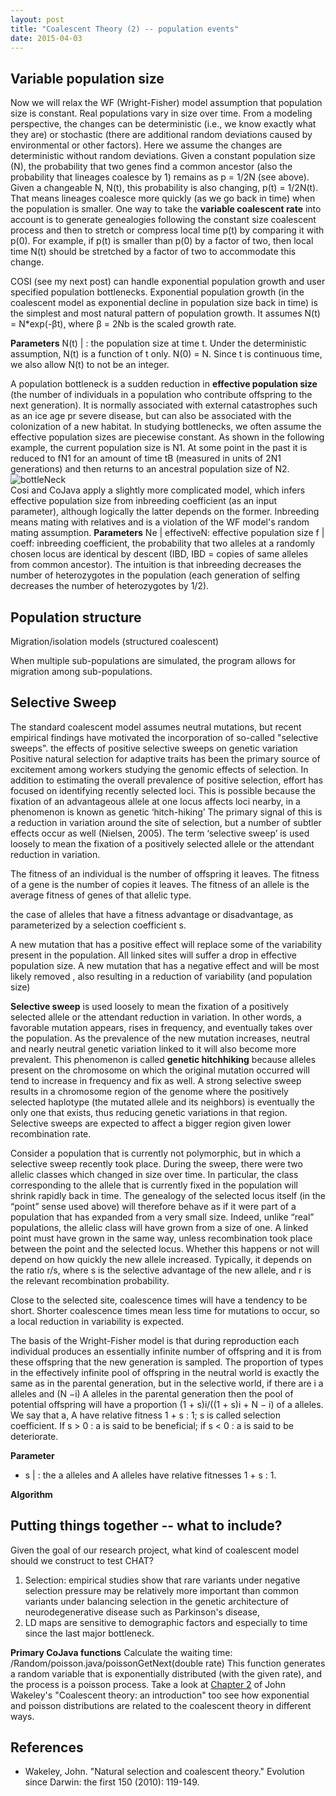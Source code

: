 ```yaml
---
layout: post
title: "Coalescent Theory (2) -- population events"
date: 2015-04-03
---
```

<h2>Variable population size</h2>
Now we will relax the WF (Wright-Fisher) model assumption that population size is constant. Real populations vary in size over time. From a modeling perspective, the changes can be deterministic (i.e., we know exactly what they are) or stochastic (there are additional random deviations caused by environmental or other factors). Here we assume the changes are deterministic without random deviations. Given a constant population size (N), the probability that two genes find a common ancestor (also the probability that lineages coalesce by 1) remains as p = 1/2N (see above). Given a changeable N, N(t), this probability is also changing, p(t) = 1/2N(t). That means lineages coalesce more quickly (as we go back in time) when the population is smaller. One way to take the <b>variable coalescent rate</b> into account is to generate genealogies following the constant size coalescent process and then to stretch or compress local time p(t) by comparing it with p(0). For example, if p(t) is smaller than p(0) by a factor of two, then local time N(t) should be stretched by a factor of two to accommodate this change.

COSI (see my next post) can handle exponential population growth and user specified population bottlenecks. Exponential population growth (in the coalescent model as exponential decline in population size back in time) is the simplest and most natural pattern of population growth. It assumes N(t) = N*exp(-βt), where β = 2Nb is the scaled growth rate. 

<b>Parameters</b>
N(t) | : the population size at time t. Under the deterministic assumption, N(t) is a function of t only. N(0) = N. Since t is continuous time, we also allow N(t) to not be an integer.

A population bottleneck is a sudden reduction in <b>effective population size</b> (the number of individuals in a population who contribute offspring to the next generation). It is normally associated with external catastrophes such as an ice age pr severe disease, but can also be associated with the colonization of a new habitat. In studying bottlenecks, we often assume the effective population sizes are piecewise constant. As shown in the following example, the current population size is N1. At some point in the past it is reduced to fN1 for an amount of time tB (measured in units of 2N1 generations) and then returns to an ancestral population size of N2.
<img alt="bottleNeck" src="https://cloud.githubusercontent.com/assets/5496192/7304150/541c6cbc-e9c3-11e4-82e2-461ff43bdb53.PNG" /><br/>
Cosi and CoJava apply a slightly more complicated model, which infers effective population size from inbreeding coefficient (as an input parameter), although logically the latter depends on the former. Inbreeding means mating with relatives and is a violation of the WF model's random mating assumption.
<b>Parameters</b>
Ne | effectiveN: effective population size
f | coeff: inbreeding coefficient, the probability that two alleles at a randomly chosen locus are identical by descent (IBD, IBD = copies of same alleles from common ancestor). The intuition is that inbreeding decreases the number of heterozygotes in the population (each generation of selfing decreases the number of heterozygotes by 1/2). 

<h2>Population structure</h2>
Migration/isolation models (structured coalescent)

When multiple sub-populations are simulated, the program allows for migration among sub-populations.

<h2>Selective Sweep</h2>
The standard coalescent model assumes neutral mutations, but recent empirical findings have motivated the incorporation of so-called "selective sweeps".
the effects of positive selective sweeps on genetic variation Positive natural selection for adaptive traits has been the primary source of
excitement among workers studying the genomic effects of selection. In addition to
estimating the overall prevalence of positive selection, effort has focused on identifying
recently selected loci. This is possible because the fixation of an advantageous allele at
one locus affects loci nearby, in a phenomenon is known as genetic ‘hitch-hiking’ The primary signal of this is a
reduction in variation around the site of selection, but a number of subtler effects occur as
well (Nielsen, 2005). The term ‘selective sweep’ is used loosely to mean the fixation of a
positively selected allele or the attendant reduction in variation.

The fitness of an individual is the number of offspring it leaves. The
fitness of a gene is the number of copies it leaves. The fitness of an allele is the average fitness of genes of that allelic type.



 the case of alleles that have a fitness advantage or disadvantage, as
parameterized by a selection coefficient s.

A new mutation that has a positive effect will replace some of the variability
present in the population. All linked sites will suffer a drop in effective
population size.
A new mutation that has a negative effect and will be most likely removed ,
also resulting in a reduction of variability (and population size) 


<b>Selective sweep</b> is used loosely to mean the fixation of a positively selected allele or the attendant reduction in variation. In other words, a favorable mutation appears, rises in frequency, and eventually takes over the population. As the prevalence of the new mutation increases, neutral and nearly neutral genetic variation linked to it will also become more prevalent. This phenomenon is called <b>genetic hitchhiking</b> because alleles present on the chromosome on which the original mutation occurred will tend to increase in frequency and fix as well. A strong selective sweep results in a chromosome region of the genome where the positively selected haplotype (the mutated allele and its neighbors) is eventually the only one that exists, thus reducing genetic variations in that region. Selective sweeps are expected to affect
a bigger region given lower recombination rate.

Consider a population that is currently not polymorphic, but in which a
selective sweep recently took place. During the sweep, there were two allelic
classes which changed in size over time. In particular, the class corresponding
to the allele that is currently fixed in the population will shrink rapidly back in
time. The genealogy of the selected locus itself (in the “point” sense used above) will therefore behave as if it were part of a population that has expanded from a very small size. Indeed, unlike “real” populations, the allelic
class will have grown from a size of one. A linked point must have grown in
the same way, unless recombination took place between the
point and the selected locus. Whether this happens or not will depend on how
quickly the new allele increased. Typically, it depends on the ratio r/s, where s
is the selective advantage of the new allele, and r is the relevant recombination
probability.

Close to the selected site, coalescence times will have a tendency to be short. Shorter coalescence times mean less time for mutations to occur, so a local
reduction in variability is expected.

The basis of the Wright-Fisher model is that during reproduction each individual produces an essentially infinite number of offspring and it is from these offspring that the new generation is sampled. The proportion of types in the effectively infinite pool of offspring in the neutral world is exactly the same as in the parental generation, but in the selective world, if there are i a alleles and (N −i) A alleles in the parental generation then the pool of potential offspring will have a proportion (1 + s)i/((1 + s)i + N − i) of a alleles. We say that a, A have relative fitness 1 + s : 1; s is called selection coefficient. If s > 0 : a is said to be beneficial; if s < 0 : a is said to be deteriorate.

<b>Parameter</b>
<ul>
<li>s | : the a alleles and A alleles have relative fitnesses 1 + s : 1. </li>
</ul>

<b>Algorithm</b>

<h2>Putting things together -- what to include?</h2>
Given the goal of our research project, what kind of coalescent model should we construct to test CHAT?
<ol>
<li>Selection: empirical studies show that rare variants under negative selection pressure may be relatively more important than common variants under balancing selection in the genetic architecture of neurodegenerative disease such as Parkinson's disease,</li>
<li>LD maps are sensitive to demographic factors and especially to time since the last major bottleneck.</li>
</ol>

<b>Primary CoJava functions</b> 
Calculate the waiting time: /Random/poisson.java/poissonGetNext(double rate)
This function generates a random variable that is exponentially distributed (with the given rate), and the process is a poisson process. Take a look at <a href="http://www.stats.ox.ac.uk/~didelot/popgen/Chapter2.pdf">Chapter 2</a> of John Wakeley's "Coalescent theory: an introduction" too see how exponential and poisson distributions are related to the coalescent theory in different ways. 

<h2>References</h2>
<ul>
<li>Wakeley, John. "Natural selection and coalescent theory." Evolution since Darwin: the first 150 (2010): 119-149.</li>
</ul>
